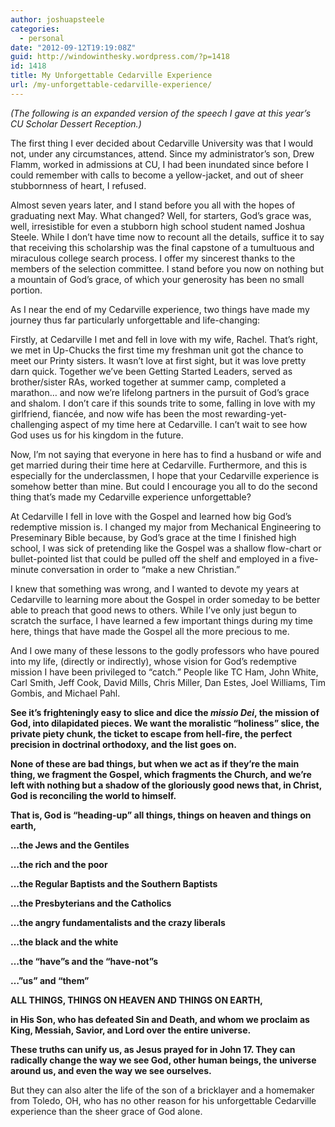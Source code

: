 ```yaml
---
author: joshuapsteele
categories:
  - personal
date: "2012-09-12T19:19:08Z"
guid: http://windowinthesky.wordpress.com/?p=1418
id: 1418
title: My Unforgettable Cedarville Experience
url: /my-unforgettable-cedarville-experience/
---
```


*(The following is an expanded version of the speech I gave at this year’s CU Scholar Dessert Reception.)*

The first thing I ever decided about Cedarville University was that I would not, under any circumstances, attend. Since my administrator’s son, Drew Flamm, worked in admissions at CU, I had been inundated since before I could remember with calls to become a yellow-jacket, and out of sheer stubbornness of heart, I refused.

Almost seven years later, and I stand before you all with the hopes of graduating next May. What changed? Well, for starters, God’s grace was, well, irresistible for even a stubborn high school student named Joshua Steele. While I don’t have time now to recount all the details, suffice it to say that receiving this scholarship was the final capstone of a tumultuous and miraculous college search process. I offer my sincerest thanks to the members of the selection committee. I stand before you now on nothing but a mountain of God’s grace, of which your generosity has been no small portion.

As I near the end of my Cedarville experience, two things have made my journey thus far particularly unforgettable and life-changing:

Firstly, at Cedarville I met and fell in love with my wife, Rachel. That’s right, we met in Up-Chucks the first time my freshman unit got the chance to meet our Printy sisters. It wasn’t love at first sight, but it was love pretty darn quick. Together we’ve been Getting Started Leaders, served as brother/sister RAs, worked together at summer camp, completed a marathon… and now we’re lifelong partners in the pursuit of God’s grace and shalom. I don’t care if this sounds trite to some, falling in love with my girlfriend, fiancée, and now wife has been the most rewarding-yet-challenging aspect of my time here at Cedarville. I can’t wait to see how God uses us for his kingdom in the future.

Now, I’m not saying that everyone in here has to find a husband or wife and get married during their time here at Cedarville. Furthermore, and this is especially for the underclassmen, I hope that your Cedarville experience is somehow better than mine. But could I encourage you all to do the second thing that’s made my Cedarville experience unforgettable?

At Cedarville I fell in love with the Gospel and learned how big God’s redemptive mission is. I changed my major from Mechanical Engineering to Preseminary Bible because, by God’s grace at the time I finished high school, I was sick of pretending like the Gospel was a shallow flow-chart or bullet-pointed list that could be pulled off the shelf and employed in a five-minute conversation in order to “make a new Christian.”

I knew that something was wrong, and I wanted to devote my years at Cedarville to learning more about the Gospel in order someday to be better able to preach that good news to others. While I’ve only just begun to scratch the surface, I have learned a few important things during my time here, things that have made the Gospel all the more precious to me.

And I owe many of these lessons to the godly professors who have poured into my life, (directly or indirectly), whose vision for God’s redemptive mission I have been privileged to “catch.” People like TC Ham, John White, Carl Smith, Jeff Cook, David Mills, Chris Miller, Dan Estes, Joel Williams, Tim Gombis, and Michael Pahl.

**See it’s frighteningly easy to slice and dice the *missio Dei*, the mission of God, into dilapidated pieces. We want the moralistic “holiness” slice, the private piety chunk, the ticket to escape from hell-fire, the perfect precision in doctrinal orthodoxy, and the list goes on.**

**None of these are bad things, but when we act as if they’re the main thing, we fragment the Gospel, which fragments the Church, and we’re left with nothing but a shadow of the gloriously good news that, in Christ, God is reconciling the world to himself.**

**That is, God is “heading-up” all things, things on heaven and things on earth,**

**…the Jews and the Gentiles**

**…the rich and the poor**

**…the Regular Baptists and the Southern Baptists**

**…the Presbyterians and the Catholics**

**…the angry fundamentalists and the crazy liberals**

**…the black and the white**

**…the “have”s and the “have-not”s**

**…”us” and “them”**

**ALL THINGS, THINGS ON HEAVEN AND THINGS ON EARTH,**

 **in His Son, who has defeated Sin and Death, and whom we proclaim as King, Messiah, Savior, and Lord over the entire universe.**

**These truths can unify us, as Jesus prayed for in John 17. They can radically change the way we see God, other human beings, the universe around us, and even the way we see ourselves.**

But they can also alter the life of the son of a bricklayer and a homemaker from Toledo, OH, who has no other reason for his unforgettable Cedarville experience than the sheer grace of God alone.